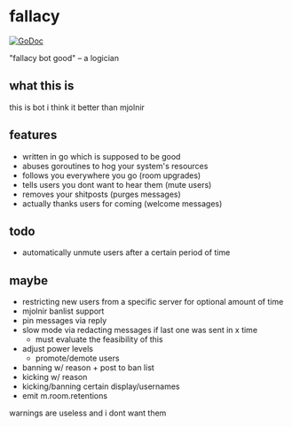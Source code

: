 # fallacy

[![GoDoc](https://godoc.org/github.com/qua3k/fallacy?status.svg)](https://godoc.org/github.com/qua3k/fallacy)

"fallacy bot good" – a logician

## what this is

this is bot i think it better than mjolnir

## features

*   written in go which is supposed to be good
*   abuses goroutines to hog your system's resources
*   follows you everywhere you go (room upgrades)
*   tells users you dont want to hear them (mute users)
*   removes your shitposts (purges messages)
*   actually thanks users for coming (welcome messages)

## todo

*   automatically unmute users after a certain period of time

## maybe

*   restricting new users from a specific server for optional amount of time
*   mjolnir banlist support
*   pin messages via reply
*   slow mode via redacting messages if last one was sent in x time
    *   must evaluate the feasibility of this
*   adjust power levels
    *   promote/demote users
*   banning w/ reason + post to ban list
*   kicking w/ reason
*   kicking/banning certain display/usernames
*   emit m.room.retentions


warnings are useless and i dont want them